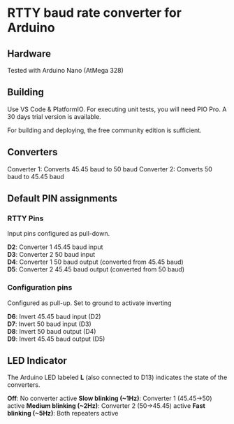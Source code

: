 # RTTY baud rate converter for Arduino

## Hardware
Tested with Arduino Nano (AtMega 328)

## Building
Use VS Code & PlatformIO. For executing unit tests, you will need PIO Pro. A 30 days trial version is available.

For building and deploying, the free community edition is sufficient.

## Converters

Converter 1: Converts 45.45 baud to 50 baud
Converter 2: Converts 50 baud to 45.45 baud

## Default PIN assignments

### RTTY Pins
Input pins configured as pull-down.

**D2**: Converter 1 45.45 baud input<br>
**D3**: Converter 2 50 baud input<br>
**D4**: Converter 1 50 baud output (converted from 45.45 baud)<br>
**D5**: Converter 2 45.45 baud output (converted from 50 baud)<br>

### Configuration pins
Configured as pull-up. Set to ground to activate inverting

**D6**: Invert 45.45 baud input (D2)<br>
**D7**: Invert 50 baud input (D3)<br>
**D8**: Invert 50 baud output (D4)<br>
**D9**: Invert 45.45 baud output (D5)<br>

## LED Indicator
The Arduino LED labeled **L** (also connected to D13) indicates the state of the converters.

**Off**: No converter active
**Slow blinking (~1Hz)**: Converter 1 (45.45->50) active
**Medium blinking (~2Hz)**: Converter 2 (50->45.45) active
**Fast blinking (~5Hz)**: Both repeaters active
